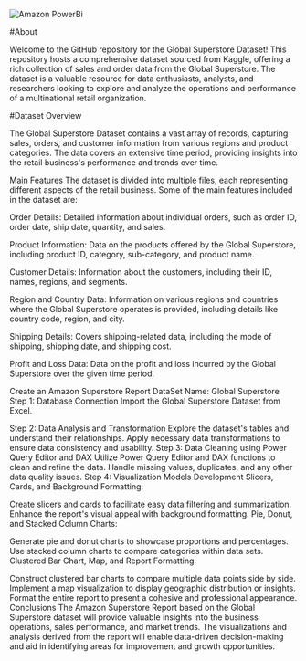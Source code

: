![Amazon PowerBi](https://github.com/Swapsonone10/Amazon-Dashboard-using-Powerbi/assets/106740366/a9c95bb9-17cb-4c94-8e41-a81101dfa13c)

#About

Welcome to the GitHub repository for the Global Superstore Dataset! This repository hosts a comprehensive dataset sourced from Kaggle, offering a rich collection of sales and order data from the Global Superstore. The dataset is a valuable resource for data enthusiasts, analysts, and researchers looking to explore and analyze the operations and performance of a multinational retail organization.

#Dataset Overview

The Global Superstore Dataset contains a vast array of records, capturing sales, orders, and customer information from various regions and product categories. The data covers an extensive time period, providing insights into the retail business's performance and trends over time.

Main Features
The dataset is divided into multiple files, each representing different aspects of the retail business. Some of the main features included in the dataset are:

Order Details: Detailed information about individual orders, such as order ID, order date, ship date, quantity, and sales.

Product Information: Data on the products offered by the Global Superstore, including product ID, category, sub-category, and product name.

Customer Details: Information about the customers, including their ID, names, regions, and segments.

Region and Country Data: Information on various regions and countries where the Global Superstore operates is provided, including details like country code, region, and city.

Shipping Details: Covers shipping-related data, including the mode of shipping, shipping date, and shipping cost.

Profit and Loss Data: Data on the profit and loss incurred by the Global Superstore over the given time period.

Create an Amazon Superstore Report
DataSet Name: Global Superstore
Step 1: Database Connection
Import the Global Superstore Dataset from Excel.

Step 2: Data Analysis and Transformation
Explore the dataset's tables and understand their relationships.
Apply necessary data transformations to ensure data consistency and usability.
Step 3: Data Cleaning using Power Query Editor and DAX
Utilize Power Query Editor and DAX functions to clean and refine the data.
Handle missing values, duplicates, and any other data quality issues.
Step 4: Visualization Models Development
Slicers, Cards, and Background Formatting:

Create slicers and cards to facilitate easy data filtering and summarization.
Enhance the report's visual appeal with background formatting.
Pie, Donut, and Stacked Column Charts:

Generate pie and donut charts to showcase proportions and percentages.
Use stacked column charts to compare categories within data sets.
Clustered Bar Chart, Map, and Report Formatting:

Construct clustered bar charts to compare multiple data points side by side.
Implement a map visualization to display geographic distribution or insights.
Format the entire report to present a cohesive and professional appearance.
Conclusions
The Amazon Superstore Report based on the Global Superstore dataset will provide valuable insights into the business operations, sales performance, and market trends. The visualizations and analysis derived from the report will enable data-driven decision-making and aid in identifying areas for improvement and growth opportunities.
